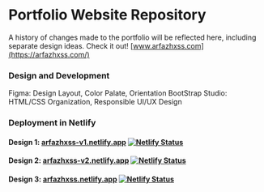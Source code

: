 # Portfolio Website Repository 
A history of changes made to the portfolio will be reflected here, including separate design ideas.
Check it out! [www.arfazhxss.com](https://arfazhxss.com/) 

### Design and Development
Figma: Design Layout, Color Palate, Orientation
BootStrap Studio: HTML/CSS Organization, Responsible UI/UX Design

### Deployment in Netlify 

#### Design 1:  [arfazhxss-v1.netlify.app](https://arfazhxss-v1.netlify.app) [![Netlify Status](https://api.netlify.com/api/v1/badges/51e54bfe-b25e-4d10-b1b2-7ea7bd590b25/deploy-status)](https://app.netlify.com/sites/arfazhxss-v1/deploys)
#### Design 2:  [arfazhxss-v2.netlify.app](https://arfazhxss-v2.netlify.app) [![Netlify Status](https://api.netlify.com/api/v1/badges/ae8662ab-e561-4527-9dbe-375fcbe08083/deploy-status)](https://app.netlify.com/sites/arfazhxss-v2/deploys)
#### Design 3:  [arfazhxss.netlify.app](https://arfazhxss-v3.netlify.app) [![Netlify Status](https://api.netlify.com/api/v1/badges/cfe5fda1-9655-4d69-ba9e-0ef6c2907b96/deploy-status)](https://app.netlify.com/sites/arfazhxss-v3/deploys)

